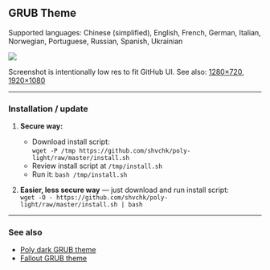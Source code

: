 ## GRUB Theme

Supported languages: Chinese (simplified), English, French, German, Italian, Norwegian, Portuguese, Russian, Spanish, Ukrainian

![](https://imgur.com/a/rEiuGGH)

Screenshot is intentionally low res to fit GitHub UI. See also: [1280×720](https://imgur.com/a/rEiuGGH), [1920×1080](https://imgur.com/a/rEiuGGH)

---

### Installation / update

1. **Secure way:**
    - Download install script:  
    `wget -P /tmp https://github.com/shvchk/poly-light/raw/master/install.sh`
    - Review install script at `/tmp/install.sh`
    - Run it: `bash /tmp/install.sh`

2. **Easier, less secure way** — just download and run install script:  
    `wget -O - https://github.com/shvchk/poly-light/raw/master/install.sh | bash`

---

### See also

- [Poly dark GRUB theme](https://github.com/shvchk/poly-dark)
- [Fallout GRUB theme](https://github.com/shvchk/fallout-grub-theme)
